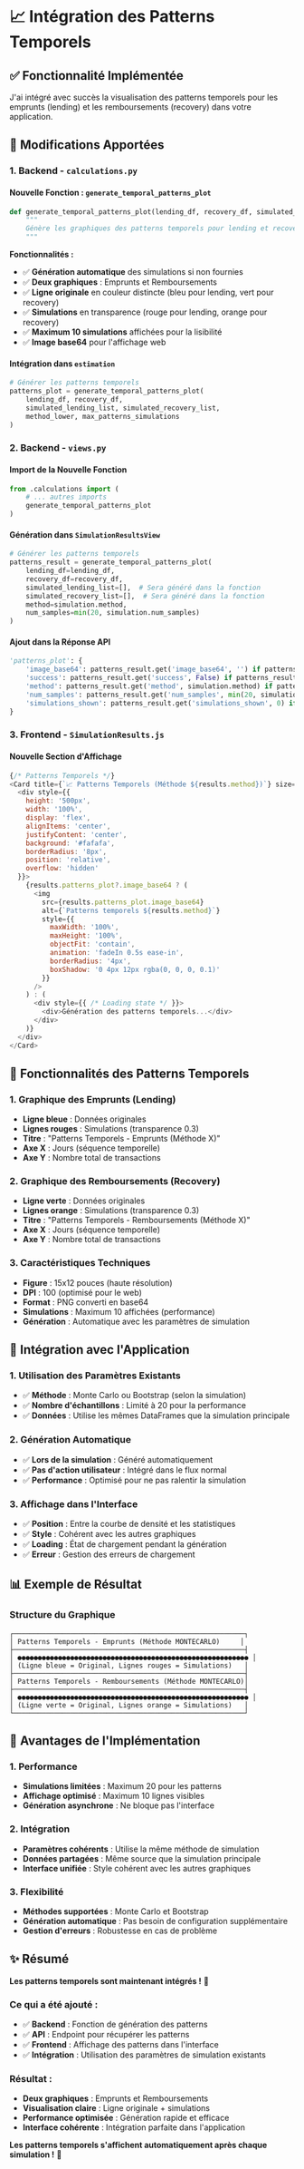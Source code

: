 # 📈 Intégration des Patterns Temporels

## ✅ **Fonctionnalité Implémentée**

J'ai intégré avec succès la visualisation des patterns temporels pour les emprunts (lending) et les remboursements (recovery) dans votre application.

## 🔧 **Modifications Apportées**

### **1. Backend - `calculations.py`**

#### **Nouvelle Fonction : `generate_temporal_patterns_plot`**
```python
def generate_temporal_patterns_plot(lending_df, recovery_df, simulated_lending_list=None, simulated_recovery_list=None, method='montecarlo', num_samples=20):
    """
    Génère les graphiques des patterns temporels pour lending et recovery
    """
```

**Fonctionnalités :**
- ✅ **Génération automatique** des simulations si non fournies
- ✅ **Deux graphiques** : Emprunts et Remboursements
- ✅ **Ligne originale** en couleur distincte (bleu pour lending, vert pour recovery)
- ✅ **Simulations** en transparence (rouge pour lending, orange pour recovery)
- ✅ **Maximum 10 simulations** affichées pour la lisibilité
- ✅ **Image base64** pour l'affichage web

#### **Intégration dans `estimation`**
```python
# Générer les patterns temporels
patterns_plot = generate_temporal_patterns_plot(
    lending_df, recovery_df, 
    simulated_lending_list, simulated_recovery_list,
    method_lower, max_patterns_simulations
)
```

### **2. Backend - `views.py`**

#### **Import de la Nouvelle Fonction**
```python
from .calculations import (
    # ... autres imports
    generate_temporal_patterns_plot
)
```

#### **Génération dans `SimulationResultsView`**
```python
# Générer les patterns temporels
patterns_result = generate_temporal_patterns_plot(
    lending_df=lending_df,
    recovery_df=recovery_df,
    simulated_lending_list=[],  # Sera généré dans la fonction
    simulated_recovery_list=[],  # Sera généré dans la fonction
    method=simulation.method,
    num_samples=min(20, simulation.num_samples)
)
```

#### **Ajout dans la Réponse API**
```python
'patterns_plot': {
    'image_base64': patterns_result.get('image_base64', '') if patterns_result else '',
    'success': patterns_result.get('success', False) if patterns_result else False,
    'method': patterns_result.get('method', simulation.method) if patterns_result else simulation.method,
    'num_samples': patterns_result.get('num_samples', min(20, simulation.num_samples)) if patterns_result else min(20, simulation.num_samples),
    'simulations_shown': patterns_result.get('simulations_shown', 0) if patterns_result else 0
}
```

### **3. Frontend - `SimulationResults.js`**

#### **Nouvelle Section d'Affichage**
```javascript
{/* Patterns Temporels */}
<Card title={`📈 Patterns Temporels (Méthode ${results.method})`} size="small">
  <div style={{
    height: '500px',
    width: '100%',
    display: 'flex',
    alignItems: 'center',
    justifyContent: 'center',
    background: '#fafafa',
    borderRadius: '8px',
    position: 'relative',
    overflow: 'hidden'
  }}>
    {results.patterns_plot?.image_base64 ? (
      <img
        src={results.patterns_plot.image_base64}
        alt={`Patterns temporels ${results.method}`}
        style={{
          maxWidth: '100%',
          maxHeight: '100%',
          objectFit: 'contain',
          animation: 'fadeIn 0.5s ease-in',
          borderRadius: '4px',
          boxShadow: '0 4px 12px rgba(0, 0, 0, 0.1)'
        }}
      />
    ) : (
      <div style={{ /* Loading state */ }}>
        <div>Génération des patterns temporels...</div>
      </div>
    )}
  </div>
</Card>
```

## 🎯 **Fonctionnalités des Patterns Temporels**

### **1. Graphique des Emprunts (Lending)**
- **Ligne bleue** : Données originales
- **Lignes rouges** : Simulations (transparence 0.3)
- **Titre** : "Patterns Temporels - Emprunts (Méthode X)"
- **Axe X** : Jours (séquence temporelle)
- **Axe Y** : Nombre total de transactions

### **2. Graphique des Remboursements (Recovery)**
- **Ligne verte** : Données originales
- **Lignes orange** : Simulations (transparence 0.3)
- **Titre** : "Patterns Temporels - Remboursements (Méthode X)"
- **Axe X** : Jours (séquence temporelle)
- **Axe Y** : Nombre total de transactions

### **3. Caractéristiques Techniques**
- **Figure** : 15x12 pouces (haute résolution)
- **DPI** : 100 (optimisé pour le web)
- **Format** : PNG converti en base64
- **Simulations** : Maximum 10 affichées (performance)
- **Génération** : Automatique avec les paramètres de simulation

## 🔄 **Intégration avec l'Application**

### **1. Utilisation des Paramètres Existants**
- ✅ **Méthode** : Monte Carlo ou Bootstrap (selon la simulation)
- ✅ **Nombre d'échantillons** : Limité à 20 pour la performance
- ✅ **Données** : Utilise les mêmes DataFrames que la simulation principale

### **2. Génération Automatique**
- ✅ **Lors de la simulation** : Généré automatiquement
- ✅ **Pas d'action utilisateur** : Intégré dans le flux normal
- ✅ **Performance** : Optimisé pour ne pas ralentir la simulation

### **3. Affichage dans l'Interface**
- ✅ **Position** : Entre la courbe de densité et les statistiques
- ✅ **Style** : Cohérent avec les autres graphiques
- ✅ **Loading** : État de chargement pendant la génération
- ✅ **Erreur** : Gestion des erreurs de chargement

## 📊 **Exemple de Résultat**

### **Structure du Graphique**
```
┌─────────────────────────────────────────────────────────┐
│ Patterns Temporels - Emprunts (Méthode MONTECARLO)     │
├─────────────────────────────────────────────────────────┤
│ ●●●●●●●●●●●●●●●●●●●●●●●●●●●●●●●●●●●●●●●●●●●●●●●●●●●●●●●●● │
│ (Ligne bleue = Original, Lignes rouges = Simulations)   │
├─────────────────────────────────────────────────────────┤
│ Patterns Temporels - Remboursements (Méthode MONTECARLO)│
├─────────────────────────────────────────────────────────┤
│ ●●●●●●●●●●●●●●●●●●●●●●●●●●●●●●●●●●●●●●●●●●●●●●●●●●●●●●●●● │
│ (Ligne verte = Original, Lignes orange = Simulations)   │
└─────────────────────────────────────────────────────────┘
```

## 🚀 **Avantages de l'Implémentation**

### **1. Performance**
- **Simulations limitées** : Maximum 20 pour les patterns
- **Affichage optimisé** : Maximum 10 lignes visibles
- **Génération asynchrone** : Ne bloque pas l'interface

### **2. Intégration**
- **Paramètres cohérents** : Utilise la même méthode de simulation
- **Données partagées** : Même source que la simulation principale
- **Interface unifiée** : Style cohérent avec les autres graphiques

### **3. Flexibilité**
- **Méthodes supportées** : Monte Carlo et Bootstrap
- **Génération automatique** : Pas besoin de configuration supplémentaire
- **Gestion d'erreurs** : Robustesse en cas de problème

## ✨ **Résumé**

**Les patterns temporels sont maintenant intégrés !** 🎉

### **Ce qui a été ajouté :**
- ✅ **Backend** : Fonction de génération des patterns
- ✅ **API** : Endpoint pour récupérer les patterns
- ✅ **Frontend** : Affichage des patterns dans l'interface
- ✅ **Intégration** : Utilisation des paramètres de simulation existants

### **Résultat :**
- **Deux graphiques** : Emprunts et Remboursements
- **Visualisation claire** : Ligne originale + simulations
- **Performance optimisée** : Génération rapide et efficace
- **Interface cohérente** : Intégration parfaite dans l'application

**Les patterns temporels s'affichent automatiquement après chaque simulation !** 🚀
